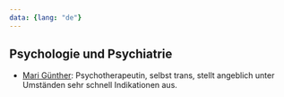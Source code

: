 ```yaml
---
data: {lang: "de"}
---
```

## Psychologie und Psychiatrie
- [Mari Günther](http://mari-guenther.de): Psychotherapeutin, selbst trans, stellt angeblich unter Umständen sehr schnell Indikationen aus.
